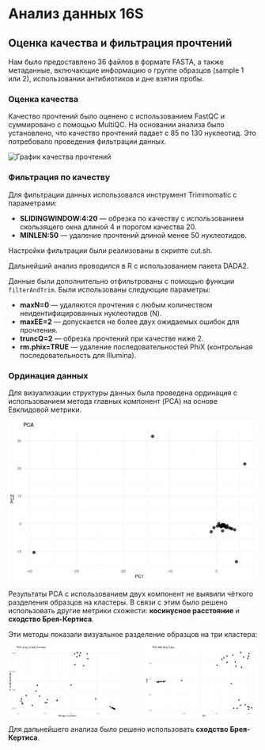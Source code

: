 # Анализ данных 16S

## Оценка качества и фильтрация прочтений

Нам было предоставлено 36 файлов в формате FASTA, а также метаданные, включающие информацию о группе образцов (sample 1 или 2), использовании антибиотиков и дне взятия пробы.

### Оценка качества

Качество прочтений было оценено с использованием FastQC и суммировано с помощью MultiQC. На основании анализа было установлено, что качество прочтений падает с 85 по 130 нуклеотид. Это потребовало проведения фильтрации данных.

![График качества прочтений](pic/pic_fastqc.jpg)

### Фильтрация по качеству

Для фильтрации данных использовался инструмент Trimmomatic с параметрами:

- **SLIDINGWINDOW:4:20** — обрезка по качеству с использованием скользящего окна длиной 4 и порогом качества 20.
- **MINLEN:50** — удаление прочтений длиной менее 50 нуклеотидов.

Настройки фильтрации были реализованы в скрипте cut.sh.

Дальнейший анализ проводился в R с использованием пакета DADA2.

Данные были дополнительно отфильтрованы с помощью функции `filterAndTrim`. Были использованы следующие параметры:

- **maxN=0** — удаляются прочтения с любым количеством неидентифицированных нуклеотидов (N).
- **maxEE=2** — допускается не более двух ожидаемых ошибок для прочтения.
- **truncQ=2** — обрезка прочтений при качестве ниже 2.
- **rm.phix=TRUE** — удаление последовательностей PhiX (контрольная последовательность для Illumina).

### Ординация данных

Для визуализации структуры данных была проведена ординация с использованием метода главных компонент (PCA) на основе Евклидовой метрики. 

![PCA на основе Евклидовой метрики](pic/PCA_euclid.png)

Результаты PCA с использованием двух компонент не выявили чёткого разделения образцов на кластеры. В связи с этим было решено использовать другие метрики схожести: **косинусное расстояние** и **сходство Брея-Кертиса**.

Эти методы показали визуальное разделение образцов на три кластера:

<div style="display: flex; justify-content: space-between;">
    <img src="pic/PCA_cos.png" alt="PCA на основе косинусного расстояния" width="45%">
    <img src="pic/PCA_bray.png" alt="PCA на основе сходства Брея-Кертиса" width="45%">
</div>

Для дальнейшего анализа было решено использовать **сходство Брея-Кертиса**.
